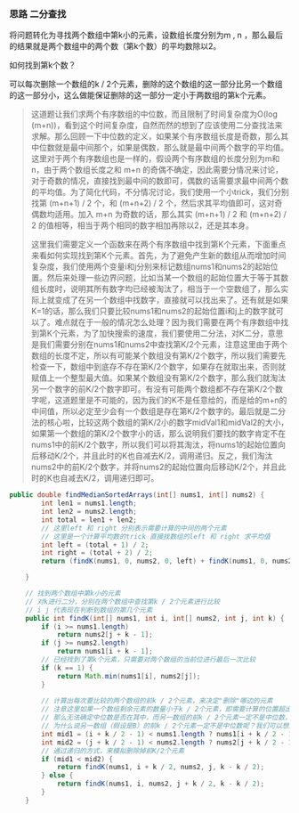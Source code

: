 ### 思路 二分查找

将问题转化为寻找两个数组中第k小的元素，设数组长度分别为m , n ，那么最后的结果就是两个数组中的两个数（第k个数）的平均数除以2。

如何找到第k个数？

可以每次删除一个数组的k / 2个元素，删除的这个数组的这一部分比另一个数组的这一部分小，这么做能保证删除的这一部分一定小于两数组的第k个元素。

> 这道题让我们求两个有序数组的中位数，而且限制了时间复杂度为O(log (m+n))，看到这个时间复杂度，自然而然的想到了应该使用二分查找法来求解。那么回顾一下中位数的定义，如果某个有序数组长度是奇数，那么其中位数就是最中间那个，如果是偶数，那么就是最中间两个数字的平均值。这里对于两个有序数组也是一样的，假设两个有序数组的长度分别为m和n，由于两个数组长度之和 m+n 的奇偶不确定，因此需要分情况来讨论，对于奇数的情况，直接找到最中间的数即可，偶数的话需要求最中间两个数的平均值。为了简化代码，不分情况讨论，我们使用一个小trick，我们分别找第 (m+n+1) / 2 个，和 (m+n+2) / 2 个，然后求其平均值即可，这对奇偶数均适用。加入 m+n 为奇数的话，那么其实 (m+n+1) / 2 和 (m+n+2) / 2 的值相等，相当于两个相同的数字相加再除以2，还是其本身。
>
> 这里我们需要定义一个函数来在两个有序数组中找到第K个元素，下面重点来看如何实现找到第K个元素。首先，为了避免产生新的数组从而增加时间复杂度，我们使用两个变量i和j分别来标记数组nums1和nums2的起始位置。然后来处理一些边界问题，比如当某一个数组的起始位置大于等于其数组长度时，说明其所有数字均已经被淘汰了，相当于一个空数组了，那么实际上就变成了在另一个数组中找数字，直接就可以找出来了。还有就是如果K=1的话，那么我们只要比较nums1和nums2的起始位置i和j上的数字就可以了。难点就在于一般的情况怎么处理？因为我们需要在两个有序数组中找到第K个元素，为了加快搜索的速度，我们要使用二分法，对K二分，意思是我们需要分别在nums1和nums2中查找第K/2个元素，注意这里由于两个数组的长度不定，所以有可能某个数组没有第K/2个数字，所以我们需要先检查一下，数组中到底存不存在第K/2个数字，如果存在就取出来，否则就赋值上一个整型最大值。如果某个数组没有第K/2个数字，那么我们就淘汰另一个数字的前K/2个数字即可。有没有可能两个数组都不存在第K/2个数字呢，这道题里是不可能的，因为我们的K不是任意给的，而是给的m+n的中间值，所以必定至少会有一个数组是存在第K/2个数字的。最后就是二分法的核心啦，比较这两个数组的第K/2小的数字midVal1和midVal2的大小，如果第一个数组的第K/2个数字小的话，那么说明我们要找的数字肯定不在nums1中的前K/2个数字，所以我们可以将其淘汰，将nums1的起始位置向后移动K/2个，并且此时的K也自减去K/2，调用递归。反之，我们淘汰nums2中的前K/2个数字，并将nums2的起始位置向后移动K/2个，并且此时的K也自减去K/2，调用递归即可。

```java
public double findMedianSortedArrays(int[] nums1, int[] nums2) {
        int len1 = nums1.length;
        int len2 = nums2.length;
        int total = len1 + len2;
    	// 这里left 和 right 分别表示需要计算的中间的两个元素
    	// 这里是一个计算平均数的trick 直接找数组的left 和 right 求平均值
        int left = (total + 1) / 2;
        int right = (total + 2) / 2;
        return (findK(nums1, 0, nums2, 0, left) + findK(nums1, 0, nums2, 0, right)) / 2.0;

    }

	// 找到两个数组中第k小的元素    
	// 对k进行二分，分别在两个数组中查找第k / 2个元素进行比较
	// i j 代表现在判断到数组的第几个元素
    public int findK(int[] nums1, int i, int[] nums2, int j, int k) {
        if (i >= nums1.length)
            return nums2[j + k - 1];
        if (j >= nums2.length)
            return nums1[i + k - 1];
        // 已经找到了第k个元素，只需要对两个数组的当前位进行最后一次比较
        if (k == 1) {
            return Math.min(nums1[i], nums2[j]);
        }
        
        // 计算出每次要比较的两个数组的前k / 2个元素，来决定"删除"哪边的元素
        // 注意这里如果一个数组剩余元素的数量小于k / 2个元素，即需要计算的位置超出数组边界
        // 那么无法确定中位数是否在其中，而另一数组的前k / 2个元素一定不是中位数，所以可以将其前k / 2个元素删除
        // 为什么说另一数组（假设是B）的前k / 2个元素一定不是中位数呢？我们可以想象一种极限情况，即超出计算边界的数组（假设是A）中的剩余元素全都比需要寻找的第k个元素小，并且假设此数组A的剩余容量刚刚小于k / 2，即k / 2 - 1。那么将A中的全部元素与B中的前k / 2个元素相加后得到的元素总数是k - 1，所以不会对寻找第k个元素产生影响。
        int mid1 = (i + k / 2 - 1) < nums1.length ? nums1[i + k / 2 - 1] : Integer.MAX_VALUE;
        int mid2 = (j + k / 2 - 1) < nums2.length ? nums2[j + k / 2 - 1] : Integer.MAX_VALUE;
        // 通过递归的方式，来模拟删除掉前K/2个元素
        if (mid1 < mid2) {
            return findK(nums1, i + k / 2, nums2, j, k - k / 2);
        } else {
            return findK(nums1, i, nums2, j + k / 2, k - k / 2);
        }
    }
```

